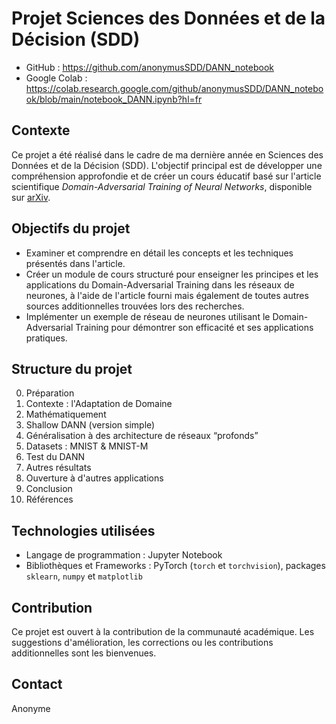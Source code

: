 # Projet Sciences des Données et de la Décision (SDD)

- GitHub : https://github.com/anonymusSDD/DANN_notebook
- Google Colab : https://colab.research.google.com/github/anonymusSDD/DANN_notebook/blob/main/notebook_DANN.ipynb?hl=fr

## Contexte

Ce projet a été réalisé dans le cadre de ma dernière année en Sciences des Données et de la Décision (SDD). L'objectif principal est de développer une compréhension approfondie et de créer un cours éducatif basé sur l'article scientifique *Domain-Adversarial Training of Neural Networks*, disponible sur [arXiv](https://arxiv.org/abs/1505.07818).

## Objectifs du projet

- Examiner et comprendre en détail les concepts et les techniques présentés dans l'article.
- Créer un module de cours structuré pour enseigner les principes et les applications du Domain-Adversarial Training dans les réseaux de neurones, à l'aide de l'article fourni mais également de toutes autres sources additionnelles trouvées lors des recherches.
- Implémenter un exemple de réseau de neurones utilisant le Domain-Adversarial Training pour démontrer son efficacité et ses applications pratiques.

## Structure du projet

0. Préparation
1. Contexte : l'Adaptation de Domaine
2. Mathématiquement
3. Shallow DANN (version simple)
4. Généralisation à des architecture de réseaux “profonds”
5. Datasets : MNIST & MNIST-M
6. Test du DANN
7. Autres résultats
8. Ouverture à d'autres applications
9. Conclusion
10. Références

## Technologies utilisées

- Langage de programmation : Jupyter Notebook
- Bibliothèques et Frameworks : PyTorch (`torch` et `torchvision`), packages `sklearn`, `numpy` et `matplotlib`

## Contribution

Ce projet est ouvert à la contribution de la communauté académique. Les suggestions d'amélioration, les corrections ou les contributions additionnelles sont les bienvenues.

## Contact

Anonyme

